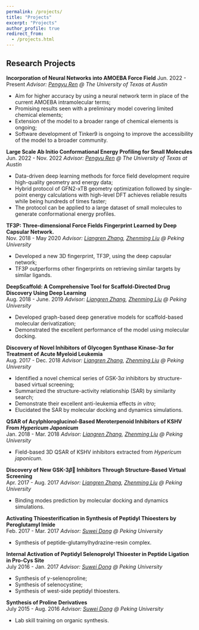```yaml
---
permalink: /projects/
title: "Projects"
excerpt: "Projects"
author_profile: true
redirect_from: 
  - /projects.html
---
```


## Research Projects

**Incorporation of Neural Networks into AMOEBA Force Field**
Jun. 2022 - Present *Advisor: [Pengyu Ren](https://www.bme.utexas.edu/people/faculty-directory/ren) @ The University of Texas at Austin*

- Aim for higher accuracy by using a neural network term in place of the current AMOEBA intramolecular terms;
- Promising results seen with a preliminary model covering limited chemical elements;
- Extension of the model to a broader range of chemical elements is ongoing;
- Software development of Tinker9 is ongoing to improve the accessibility of the model to a broader community.

**Large Scale Ab Initio Conformational Energy Profiling for Small Molecules**
Jun. 2022 - Nov. 2022 *Advisor: [Pengyu Ren](https://www.bme.utexas.edu/people/faculty-directory/ren) @ The University of Texas at Austin*

- Data-driven deep learning methods for force field development require high-quality geometry and energy data;
- Hybrid protocol of GFN2-xTB geometry optimization followed by single-point energy calculations with high-level DFT achieves reliable results while being hundreds of times faster;
- The protocol can be applied to a large dataset of small molecules to generate conformational energy profiles.

**TF3P: Three-dimensional Force Fields Fingerprint Learned by Deep Capsular Network.**  
Nov. 2018 - May 2020 *Advisor: [Liangren Zhang](http://dmc.sps.bjmu.edu.cn/english_20180111164913306359/researchsupervisor/193269.htm#), [Zhenming Liu](http://dmc.sps.bjmu.edu.cn/gbenglish/faculty/researchsu/221427.htm) @ Peking University*

- Developed a new 3D fingerprint, TF3P, using the deep capsular network;
- TF3P outperforms other fingerprints on retrieving similar targets by similar ligands.

**DeepScaffold: A Comprehensive Tool for Scaffold-Directed Drug Discovery Using Deep Learning**  
Aug. 2018 - June. 2019 *Advisor: [Liangren Zhang](http://dmc.sps.bjmu.edu.cn/english_20180111164913306359/researchsupervisor/193269.htm#), [Zhenming Liu](http://dmc.sps.bjmu.edu.cn/gbenglish/faculty/researchsu/221427.htm) @ Peking University*

- Developed graph-based deep generative models for scaffold-based molecular derivatization;
- Demonstrated the excellent performance of the model using molecular docking.

**Discovery of Novel Inhibitors of Glycogen Synthase Kinase-3$\alpha$ for Treatment of Acute Myeloid Leukemia**  
Aug. 2017 - Dec. 2018 *Advisor: [Liangren Zhang](http://dmc.sps.bjmu.edu.cn/english_20180111164913306359/researchsupervisor/193269.htm#), [Zhenming Liu](http://dmc.sps.bjmu.edu.cn/gbenglish/faculty/researchsu/221427.htm) @ Peking University*

- Identified a novel chemical series of GSK-3$\alpha$ inhibitors by structure-based virtual screening;
- Summarized the structure-activity relationship (SAR) by similarity search;
- Demonstrate their excellent anti-leukemia effects *in vitro*;
- Elucidated the SAR by molecular docking and dynamics simulations.

**QSAR of Acylphloroglucinol-Based Meroterpenoid Inhibitors of KSHV From *Hypericum Japonicum***  
Jan. 2018 - Mar. 2018 *Advisor: [Liangren Zhang](http://dmc.sps.bjmu.edu.cn/english_20180111164913306359/researchsupervisor/193269.htm#), [Zhenming Liu](http://dmc.sps.bjmu.edu.cn/gbenglish/faculty/researchsu/221427.htm) @ Peking University*

- Field-based 3D QSAR of KSHV inhibitors extracted from *Hypericum japonicum*.

**Discovery of New GSK-3$\beta$ Inhibitors Through Structure-Based Virtual Screening**  
Apr. 2017 - Aug. 2017 *Advisor: [Liangren Zhang](http://dmc.sps.bjmu.edu.cn/english_20180111164913306359/researchsupervisor/193269.htm#), [Zhenming Liu](http://dmc.sps.bjmu.edu.cn/gbenglish/faculty/researchsu/221427.htm) @ Peking University*

- Binding modes prediction by molecular docking and dynamics simulations.

**Activating Thioesterification in Synthesis of Peptidyl Thioesters by Peroglutamyl Imide**  
Feb. 2017 - Mar. 2017 *Advisor: [Suwei Dong](http://sklnbd.bjmu.edu.cn/k/e/action/ListInfo/?classid=238) @ Peking University*

- Synthesis of peptide-glutamylhydrazine-resin complex.

**Internal Activation of Peptidyl Selenoprolyl Thioester in Peptide Ligation in Pro-Cys Site**  
July 2016 - Jan. 2017 *Advisor: [Suwei Dong](http://sklnbd.bjmu.edu.cn/k/e/action/ListInfo/?classid=238) @ Peking University*

- Synthesis of $\gamma$-selenoproline;
- Synthesis of selenocystine;
- Synthesis of west-side peptidyl thioesters.

**Synthesis of Proline Derivatives**  
July 2015 - Aug. 2016 *Advisor: [Suwei Dong](http://sklnbd.bjmu.edu.cn/k/e/action/ListInfo/?classid=238) @ Peking University*

- Lab skill training on organic synthesis.

<!-- *External Links:*  
[*Drug Design Center*](http://www.pkuddc.com/index.jsp)  
[*Dong Group*](http://sklnbd.bjmu.edu.cn/k/e/action/ListInfo/?classid=238)
 -->

<!-- ## Other Projects -->